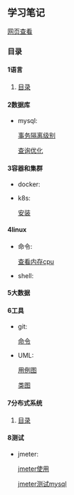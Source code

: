 ## 学习笔记

[网页查看](https://xiaomeng79.github.io/learning_notes/)

### 目录

#### 1语言

1. [目录](./1语言/0目录.md)
   
#### 2数据库

- mysql:

   [事务隔离级别](./mysql/事务隔离级别.md)
   
   [查询优化](./mysql/事务隔离级别.md)
   
#### 3容器和集群

- docker:

   
- k8s:

   [安装](./3容器和集群/2k8s/安装.md)   
   
   
#### 4linux

   
- 命令:

   [查看内存cpu](./4linux/1命令/内存cpu.md)
   
- shell:

#### 5大数据


#### 6工具

- git:
 
   [命令](./6工具/1git/命令.md)
   
- UML:

   [用例图](./6工具/2UML/用例图.md)
   
   [类图](./6工具/2UML/类图.md)
   
#### 7分布式系统

1. [目录](./7分布式系统/0目录.md)

#### 8测试

- jmeter:
 
   [jmeter使用](./8测试/1jmeter/jmeter使用.md)
   
   [jmeter测试mysql](./8测试/1jmeter/jmeter测试mysql.md)
   
   

   
